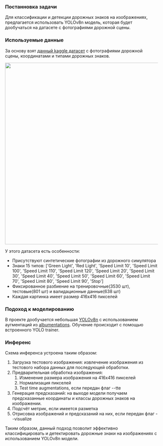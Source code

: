 ### Постанновка задачи

Для классификации и детекции дорожных знаков на изображениях, предлагается использовать YOLOv8n модель, которая будет дообучаться на датасете с фотографиями дорожной сцены.

### Используемые данные

За основу взят [данный kaggle датасет](https://www.kaggle.com/datasets/pkdarabi/cardetection/data) с фотографиями дорожной сцены, координатами и типами дорожных знаков.

<img src="https://github.com/Gaussiandra/traffic-signs-detection/assets/34653515/747129e7-879e-4407-a626-d8803cb67a75" width="600" />

У этого датасета есть особенности:
* Присутствуют синтетические фотографии из дорожного симулятора
* Знаки 15 типов: ['Green Light', 'Red Light', 'Speed Limit 10', 'Speed Limit 100', 'Speed Limit 110', 'Speed Limit 120', 'Speed Limit 20', 'Speed Limit 30', 'Speed Limit 40', 'Speed Limit 50', 'Speed Limit 60', 'Speed Limit 70', 'Speed Limit 80', 'Speed Limit 90', 'Stop']
* Фиксированное разбиение на тренировочные(3530 шт), тестовые(801 шт) и валидационные данные(638 шт)
* Каждая картинка имеет размер 416x416 пикселей

### Подоход к моделированию
В проекте дообучается небольшая [YOLOv8n](https://github.com/ultralytics/ultralytics) с использованием аугментаций из [albumentations](https://github.com/albumentations-team/albumentations). Обучение происходит с помощью встроенного YOLO trainer.

### Инференс
Схема инференса устроена таким образом:
1. Загрузка тестового изображения: извлечение изображения из тестового набора данных для последующей обработки.
2. Предварительная обработка изображения:
   1. Изменение размера изображения на 416x416 пикселей
   2. Нормализация пикселей
   3. Test time augmentations, если передан флаг --tte
4. Генерация предсказаний: на выходе модели получаем предсказанные координаты и классы дорожных знаков на изображении.
5. Подсчёт метрик, если имеется разметка
6. Отрисовка изображений и предсказаний на них, если передан флаг --visualize

Таким образом, данный подход позволит эффективно классифицировать и детектировать дорожные знаки на изображениях с использованием YOLOv8n модели.
